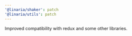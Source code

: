 ```yaml
---
'@linaria/shaker': patch
'@linaria/utils': patch
---
```


Improved compatibility with redux and some other libraries.

